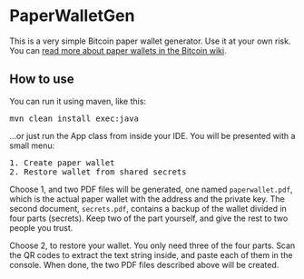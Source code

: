 PaperWalletGen
==============
This is a very simple Bitcoin paper wallet generator.  Use it at your own risk.  You can [read more about paper wallets
in the Bitcoin wiki](https://en.bitcoin.it/wiki/Paper_wallet).

How to use
----------
You can run it using maven, like this:

<pre>mvn clean install exec:java</pre>

...or just run the App class from inside your IDE.  You will be presented with a small menu:

<pre>
1. Create paper wallet
2. Restore wallet from shared secrets
</pre>

Choose 1, and two PDF files will be generated, one named `paperwallet.pdf`, which is the actual paper wallet with the
address and the private key.  The second document, `secrets.pdf`, contains a backup of the wallet divided in four parts
(secrets).  Keep two of the part yourself, and give the rest to two people you trust.

Choose 2, to restore your wallet.  You only need three of the four parts.  Scan the QR codes to extract the
text string inside, and paste each of them in the console.  When done, the two PDF files described above will
be created.